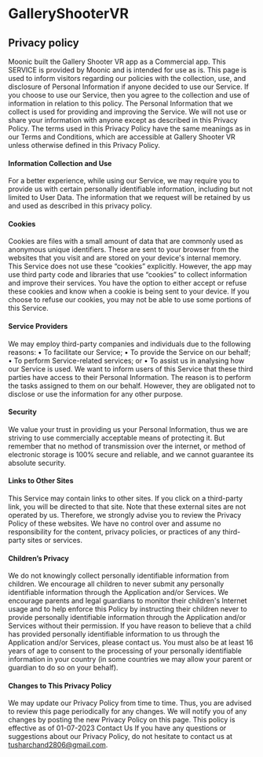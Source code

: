 # GalleryShooterVR

<h2> Privacy policy </h2>

Moonic built the Gallery Shooter VR app as a Commercial app. This SERVICE is provided by Moonic and is intended for use as is. 
This page is used to inform visitors regarding our policies with the collection, use, and disclosure of Personal Information if anyone decided to use our Service. If you choose to use our Service, then you agree to the collection and use of information in relation to this policy. The Personal Information that we collect is used for providing and improving the Service. We will not use or share your information with anyone except as described in this Privacy Policy. 
The terms used in this Privacy Policy have the same meanings as in our Terms and Conditions, which are accessible at Gallery Shooter VR unless otherwise defined in this Privacy Policy. 
<h4>Information Collection and Use</h4>
For a better experience, while using our Service, we may require you to provide us with certain personally identifiable information, including but not limited to User Data. The information that we request will be retained by us and used as described in this privacy policy. 
<h4>Cookies</h4> 
Cookies are files with a small amount of data that are commonly used as anonymous unique identifiers. These are sent to your browser from the websites that you visit and are stored on your device's internal memory. 
This Service does not use these “cookies” explicitly. However, the app may use third party code and libraries that use “cookies” to collect information and improve their services. You have the option to either accept or refuse these cookies and know when a cookie is being sent to your device. If you choose to refuse our cookies, you may not be able to use some portions of this Service. 
<h4>Service Providers</h4>
We may employ third-party companies and individuals due to the following reasons: 
•	To facilitate our Service; 
•	To provide the Service on our behalf; 
•	To perform Service-related services; or 
•	To assist us in analysing how our Service is used. 
We want to inform users of this Service that these third parties have access to their Personal Information. The reason is to perform the tasks assigned to them on our behalf. However, they are obligated not to disclose or use the information for any other purpose. 
<h4>Security</h4>
We value your trust in providing us your Personal Information, thus we are striving to use commercially acceptable means of protecting it. But remember that no method of transmission over the internet, or method of electronic storage is 100% secure and reliable, and we cannot guarantee its absolute security. 
<h4>Links to Other Sites</h4>
This Service may contain links to other sites. If you click on a third-party link, you will be directed to that site. Note that these external sites are not operated by us. Therefore, we strongly advise you to review the Privacy Policy of these websites. We have no control over and assume no responsibility for the content, privacy policies, or practices of any third-party sites or services. 
<h4>Children’s Privacy</h4>
We do not knowingly collect personally identifiable information from children. We encourage all children to never submit any personally identifiable information through the Application and/or Services. We encourage parents and legal guardians to monitor their children's Internet usage and to help enforce this Policy by instructing their children never to provide personally identifiable information through the Application and/or Services without their permission. If you have reason to believe that a child has provided personally identifiable information to us through the Application and/or Services, please contact us. You must also be at least 16 years of age to consent to the processing of your personally identifiable information in your country (in some countries we may allow your parent or guardian to do so on your behalf). 
<h4>Changes to This Privacy Policy</h4>

We may update our Privacy Policy from time to time. Thus, you are advised to review this page periodically for any changes. We will notify you of any changes by posting the new Privacy Policy on this page. 
This policy is effective as of 01-07-2023 
Contact Us 
If you have any questions or suggestions about our Privacy Policy, do not hesitate to contact us at tusharchand2806@gmail.com. 
 
